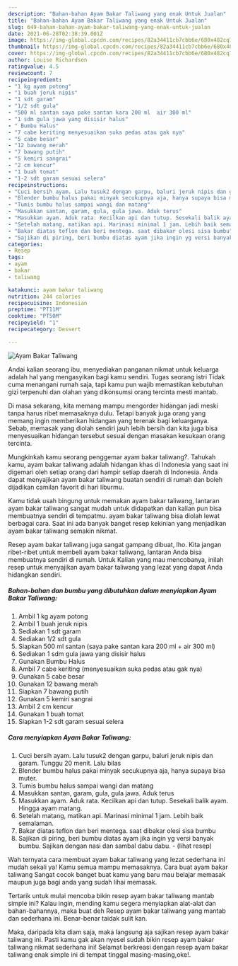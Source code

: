 ```yaml
---
description: "Bahan-bahan Ayam Bakar Taliwang yang enak Untuk Jualan"
title: "Bahan-bahan Ayam Bakar Taliwang yang enak Untuk Jualan"
slug: 649-bahan-bahan-ayam-bakar-taliwang-yang-enak-untuk-jualan
date: 2021-06-28T02:38:39.001Z
image: https://img-global.cpcdn.com/recipes/82a34411cb7cbb6e/680x482cq70/ayam-bakar-taliwang-foto-resep-utama.jpg
thumbnail: https://img-global.cpcdn.com/recipes/82a34411cb7cbb6e/680x482cq70/ayam-bakar-taliwang-foto-resep-utama.jpg
cover: https://img-global.cpcdn.com/recipes/82a34411cb7cbb6e/680x482cq70/ayam-bakar-taliwang-foto-resep-utama.jpg
author: Louise Richardson
ratingvalue: 4.5
reviewcount: 7
recipeingredient:
- "1 kg ayam potong"
- "1 buah jeruk nipis"
- "1 sdt garam"
- "1/2 sdt gula"
- "500 ml santan saya pake santan kara 200 ml  air 300 ml"
- "1 sdm gula jawa yang disisir halus"
- " Bumbu Halus"
- "7 cabe keriting menyesuaikan suka pedas atau gak nya"
- "5 cabe besar"
- "12 bawang merah"
- "7 bawang putih"
- "5 kemiri sangrai"
- "2 cm kencur"
- "1 buah tomat"
- "1-2 sdt garam sesuai selera"
recipeinstructions:
- "Cuci bersih ayam. Lalu tusuk2 dengan garpu, baluri jeruk nipis dan garam. Tunggu 20 menit. Lalu bilas"
- "Blender bumbu halus pakai minyak secukupnya aja, hanya supaya bisa muter."
- "Tumis bumbu halus sampai wangi dan matang"
- "Masukkan santan, garam, gula, gula jawa. Aduk terus"
- "Masukkan ayam. Aduk rata. Kecilkan api dan tutup. Sesekali balik ayam. Hingga ayam matang."
- "Setelah matang, matikan api. Marinasi minimal 1 jam. Lebih baik semalaman."
- "Bakar diatas teflon dan beri mentega. saat dibakar olesi sisa bumbu"
- "Sajikan di piring, beri bumbu diatas ayam jika ingin yg versi banyak bumbu. Sajikan dengan nasi dan sambal dabu dabu.           (lihat resep)"
categories:
- Resep
tags:
- ayam
- bakar
- taliwang

katakunci: ayam bakar taliwang 
nutrition: 244 calories
recipecuisine: Indonesian
preptime: "PT11M"
cooktime: "PT50M"
recipeyield: "1"
recipecategory: Dessert

---
```



![Ayam Bakar Taliwang](https://img-global.cpcdn.com/recipes/82a34411cb7cbb6e/680x482cq70/ayam-bakar-taliwang-foto-resep-utama.jpg)

Andai kalian seorang ibu, menyediakan panganan nikmat untuk keluarga adalah hal yang mengasyikan bagi kamu sendiri. Tugas seorang istri Tidak cuma menangani rumah saja, tapi kamu pun wajib memastikan kebutuhan gizi terpenuhi dan olahan yang dikonsumsi orang tercinta mesti mantab.

Di masa  sekarang, kita memang mampu mengorder hidangan jadi meski tanpa harus ribet memasaknya dulu. Tetapi banyak juga orang yang memang ingin memberikan hidangan yang terenak bagi keluarganya. Sebab, memasak yang diolah sendiri jauh lebih bersih dan kita juga bisa menyesuaikan hidangan tersebut sesuai dengan masakan kesukaan orang tercinta. 



Mungkinkah kamu seorang penggemar ayam bakar taliwang?. Tahukah kamu, ayam bakar taliwang adalah hidangan khas di Indonesia yang saat ini digemari oleh setiap orang dari hampir setiap daerah di Indonesia. Anda dapat menyajikan ayam bakar taliwang buatan sendiri di rumah dan boleh dijadikan camilan favorit di hari liburmu.

Kamu tidak usah bingung untuk memakan ayam bakar taliwang, lantaran ayam bakar taliwang sangat mudah untuk didapatkan dan kalian pun bisa membuatnya sendiri di tempatmu. ayam bakar taliwang bisa diolah lewat berbagai cara. Saat ini ada banyak banget resep kekinian yang menjadikan ayam bakar taliwang semakin nikmat.

Resep ayam bakar taliwang juga sangat gampang dibuat, lho. Kita jangan ribet-ribet untuk membeli ayam bakar taliwang, lantaran Anda bisa membuatnya sendiri di rumah. Untuk Kalian yang mau mencobanya, inilah resep untuk menyajikan ayam bakar taliwang yang lezat yang dapat Anda hidangkan sendiri.

<!--inarticleads1-->

##### Bahan-bahan dan bumbu yang dibutuhkan dalam menyiapkan Ayam Bakar Taliwang:

1. Ambil 1 kg ayam potong
1. Ambil 1 buah jeruk nipis
1. Sediakan 1 sdt garam
1. Sediakan 1/2 sdt gula
1. Siapkan 500 ml santan (saya pake santan kara 200 ml + air 300 ml)
1. Sediakan 1 sdm gula jawa yang disisir halus
1. Gunakan  Bumbu Halus
1. Ambil 7 cabe keriting (menyesuaikan suka pedas atau gak nya)
1. Gunakan 5 cabe besar
1. Gunakan 12 bawang merah
1. Siapkan 7 bawang putih
1. Gunakan 5 kemiri sangrai
1. Ambil 2 cm kencur
1. Gunakan 1 buah tomat
1. Siapkan 1-2 sdt garam sesuai selera




<!--inarticleads2-->

##### Cara menyiapkan Ayam Bakar Taliwang:

1. Cuci bersih ayam. Lalu tusuk2 dengan garpu, baluri jeruk nipis dan garam. Tunggu 20 menit. Lalu bilas
1. Blender bumbu halus pakai minyak secukupnya aja, hanya supaya bisa muter.
1. Tumis bumbu halus sampai wangi dan matang
1. Masukkan santan, garam, gula, gula jawa. Aduk terus
1. Masukkan ayam. Aduk rata. Kecilkan api dan tutup. Sesekali balik ayam. Hingga ayam matang.
1. Setelah matang, matikan api. Marinasi minimal 1 jam. Lebih baik semalaman.
1. Bakar diatas teflon dan beri mentega. saat dibakar olesi sisa bumbu
1. Sajikan di piring, beri bumbu diatas ayam jika ingin yg versi banyak bumbu. Sajikan dengan nasi dan sambal dabu dabu. -           (lihat resep)




Wah ternyata cara membuat ayam bakar taliwang yang lezat sederhana ini mudah sekali ya! Kamu semua mampu memasaknya. Cara buat ayam bakar taliwang Sangat cocok banget buat kamu yang baru mau belajar memasak maupun juga bagi anda yang sudah lihai memasak.

Tertarik untuk mulai mencoba bikin resep ayam bakar taliwang mantab simple ini? Kalau ingin, mending kamu segera menyiapkan alat-alat dan bahan-bahannya, maka buat deh Resep ayam bakar taliwang yang mantab dan sederhana ini. Benar-benar taidak sulit kan. 

Maka, daripada kita diam saja, maka langsung aja sajikan resep ayam bakar taliwang ini. Pasti kamu gak akan nyesel sudah bikin resep ayam bakar taliwang nikmat sederhana ini! Selamat berkreasi dengan resep ayam bakar taliwang enak simple ini di tempat tinggal masing-masing,oke!.

